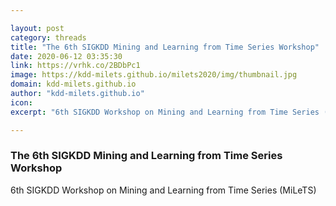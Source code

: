 ```yaml
---

layout: post
category: threads
title: "The 6th SIGKDD Mining and Learning from Time Series Workshop"
date: 2020-06-12 03:35:30
link: https://vrhk.co/2BDbPc1
image: https://kdd-milets.github.io/milets2020/img/thumbnail.jpg
domain: kdd-milets.github.io
author: "kdd-milets.github.io"
icon: 
excerpt: "6th SIGKDD Workshop on Mining and Learning from Time Series (MiLeTS)"

---
```


### The 6th SIGKDD Mining and Learning from Time Series Workshop

6th SIGKDD Workshop on Mining and Learning from Time Series (MiLeTS)